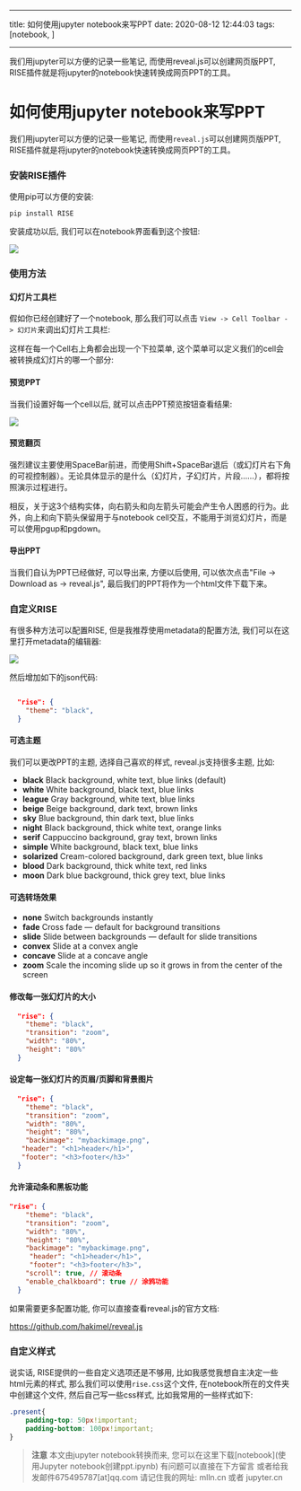 
---

title: 如何使用jupyter notebook来写PPT
date: 2020-08-12 12:44:03
tags: [notebook, ]

---


我们用jupyter可以方便的记录一些笔记, 而使用reveal.js可以创建网页版PPT, RISE插件就是将jupyter的notebook快速转换成网页PPT的工具。



<!--more-->

# 如何使用jupyter notebook来写PPT

我们用jupyter可以方便的记录一些笔记, 而使用`reveal.js`可以创建网页版PPT, RISE插件就是将jupyter的notebook快速转换成网页PPT的工具。



### 安装RISE插件

使用pip可以方便的安装:

```
pip install RISE
```

安装成功以后, 我们可以在notebook界面看到这个按钮:

<img class="image" src="imgs/rise-btn.png">

### 使用方法

#### 幻灯片工具栏

假如你已经创建好了一个notebook, 那么我们可以点击 `View -> Cell Toolbar -> 幻灯片`来调出幻灯片工具栏:

这样在每一个Cell右上角都会出现一个下拉菜单, 这个菜单可以定义我们的cell会被转换成幻灯片的哪一个部分:





#### 预览PPT

当我们设置好每一个cell以后, 就可以点击PPT预览按钮查看结果:

<img class="image" src="imgs/rise-btn.png">

#### 预览翻页

强烈建议主要使用SpaceBar前进，而使用Shift+SpaceBar退后（或幻灯片右下角的可视控制器）。无论具体显示的是什么（幻灯片，子幻灯片，片段……），都将按照演示过程进行。

相反，关于这3个结构实体，向右箭头和向左箭头可能会产生令人困惑的行为。此外，向上和向下箭头保留用于与notebook cell交互，不能用于浏览幻灯片，而是可以使用pgup和pgdown。

#### 导出PPT

当我们自认为PPT已经做好, 可以导出来, 方便以后使用, 可以依次点击"File -> Download as -> reveal.js", 最后我们的PPT将作为一个html文件下载下来。

### 自定义RISE

有很多种方法可以配置RISE, 但是我推荐使用metadata的配置方法, 我们可以在这里打开metadata的编辑器:

<img src="imgs/edit-notebook-metadata.png"/>

然后增加如下的json代码:

```json

  "rise": {
    "theme": "black",
  }

```

#### 可选主题

我们可以更改PPT的主题, 选择自己喜欢的样式, reveal.js支持很多主题, 比如:

- **black**	Black background, white text, blue links (default)
- **white**	White background, black text, blue links
- **league**	Gray background, white text, blue links
- **beige**	Beige background, dark text, brown links
- **sky**	Blue background, thin dark text, blue links
- **night**	Black background, thick white text, orange links
- **serif**	Cappuccino background, gray text, brown links
- **simple**	White background, black text, blue links
- **solarized**	Cream-colored background, dark green text, blue links
- **blood**	Dark background, thick white text, red links
- **moon**	Dark blue background, thick grey text, blue links

#### 可选转场效果

- **none**	Switch backgrounds instantly
- **fade**	Cross fade — default for background transitions
- **slide**	Slide between backgrounds — default for slide transitions
- **convex**	Slide at a convex angle
- **concave**	Slide at a concave angle
- **zoom**	Scale the incoming slide up so it grows in from the center of the screen

#### 修改每一张幻灯片的大小

```json
  "rise": {
    "theme": "black",
    "transition": "zoom",
    "width": "80%",
    "height": "80%"
  }
```

#### 设定每一张幻灯片的页眉/页脚和背景图片

```json
  "rise": {
    "theme": "black",
    "transition": "zoom",
    "width": "80%",
    "height": "80%",
    "backimage": "mybackimage.png",
   "header": "<h1>header</h1>",
   "footer": "<h3>footer</h3>"
  }
```

#### 允许滚动条和黑板功能

```json
"rise": {
    "theme": "black",
    "transition": "zoom",
    "width": "80%",
    "height": "80%",
    "backimage": "mybackimage.png",
     "header": "<h1>header</h1>",
     "footer": "<h3>footer</h3>",
    "scroll": true, // 滚动条
    "enable_chalkboard": true // 涂鸦功能 
  }
```

如果需要更多配置功能, 你可以直接查看reveal.js的官方文档:

https://github.com/hakimel/reveal.js

### 自定义样式

说实话, RISE提供的一些自定义选项还是不够用, 比如我感觉我想自主决定一些html元素的样式, 那么我们可以使用`rise.css`这个文件, 在notebook所在的文件夹中创建这个文件, 然后自己写一些css样式, 比如我常用的一些样式如下:

```css
.present{
    padding-top: 50px!important;
    padding-bottom: 100px!important;
}
```


> **注意**
> 本文由jupyter notebook转换而来, 您可以在这里下载[notebook](使用Jupyter notebook创建ppt.ipynb)
> 有问题可以直接在下方留言
> 或者给我发邮件675495787[at]qq.com
> 请记住我的网址: mlln.cn 或者 jupyter.cn
